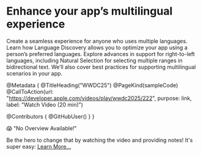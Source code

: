 # Enhance your app’s multilingual experience

Create a seamless experience for anyone who uses multiple languages. Learn how Language Discovery allows you to optimize your app using a person’s preferred languages. Explore advances in support for right-to-left languages, including Natural Selection for selecting multiple ranges in bidirectional text. We’ll also cover best practices for supporting multilingual scenarios in your app.

@Metadata {
   @TitleHeading("WWDC25")
   @PageKind(sampleCode)
   @CallToAction(url: "https://developer.apple.com/videos/play/wwdc2025/222", purpose: link, label: "Watch Video (20 min)")

   @Contributors {
      @GitHubUser(<replace this with your GitHub handle>)
   }
}

😱 "No Overview Available!"

Be the hero to change that by watching the video and providing notes! It's super easy:
 [Learn More…](https://wwdcnotes.com/documentation/wwdcnotes/contributing)
